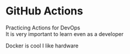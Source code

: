 # GitHub Actions

Practicing Actions for DevOps  
It is very important to learn even as a developer

Docker is cool
I like hardware
